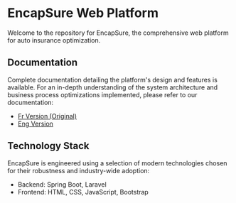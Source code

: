 # EncapSure Web Platform

Welcome to the repository for EncapSure, the comprehensive web platform for auto insurance optimization. 

## Documentation

Complete documentation detailing the platform's design and features is available. For an in-depth understanding of the system architecture and business process optimizations implemented, please refer to our documentation:

- [Fr Version (Original)](https://drive.google.com/file/d/1eCceOH3-dfLCNZC7gTcL2Dz9FpezRwUz/view?usp=sharing)
- [Eng Version](https://drive.google.com/file/d/1CKA2oCiTcxye6yBEsilzNM6XNg62Qyp2/view?usp=sharing)


## Technology Stack

EncapSure is engineered using a selection of modern technologies chosen for their robustness and industry-wide adoption:

- Backend: Spring Boot, Laravel
- Frontend: HTML, CSS, JavaScript, Bootstrap

